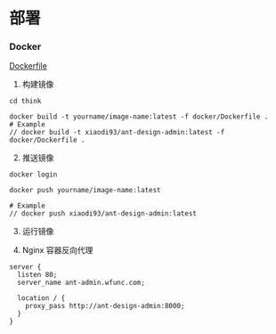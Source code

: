 # 部署

### Docker

[Dockerfile](https://github.com/edenleung/think-admin/blob/6.0/docker/Dockerfile)

1. 构建镜像
```
cd think

docker build -t yourname/image-name:latest -f docker/Dockerfile .
# Example
// docker build -t xiaodi93/ant-design-admin:latest -f docker/Dockerfile .
```

2. 推送镜像

```
docker login

docker push yourname/image-name:latest

# Example
// docker push xiaodi93/ant-design-admin:latest
```

3. 运行镜像

4. Nginx 容器反向代理
```
server {
  listen 80;
  server_name ant-admin.wfunc.com;

  location / {
    proxy_pass http://ant-design-admin:8000;
  }
}

```